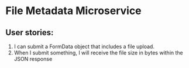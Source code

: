 # File Metadata Microservice
## User stories:
1. I can submit a FormData object that includes a file upload.
2. When I submit something, I will receive the file size in bytes within the JSON response
